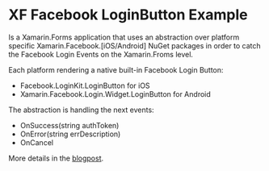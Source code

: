 # XF Facebook LoginButton Example
Is a Xamarin.Forms application that uses an abstraction over platform specific Xamarin.Facebook.[iOS/Android] NuGet packages
in order to catch the Facebook Login Events on the Xamarin.Froms level.

Each platform rendering a native built-in Facebook Login Button:
* Facebook.LoginKit.LoginButton for iOS
* Xamarin.Facebook.Login.Widget.LoginButton for Android

The abstraction is handling the next events:
* OnSuccess(string authToken)
* OnError(string errDescription)
* OnCancel

More details in the [blogpost](https://smellyc0de.wordpress.com/2018/03/09/using-native-facebook-login-button-in-xamarin-forms/).
